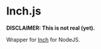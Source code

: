 Inch.js
=======

**DISCLAIMER: This is not real (yet).**

Wrapper for [Inch](http://trivelop.de/inch) for NodeJS.
